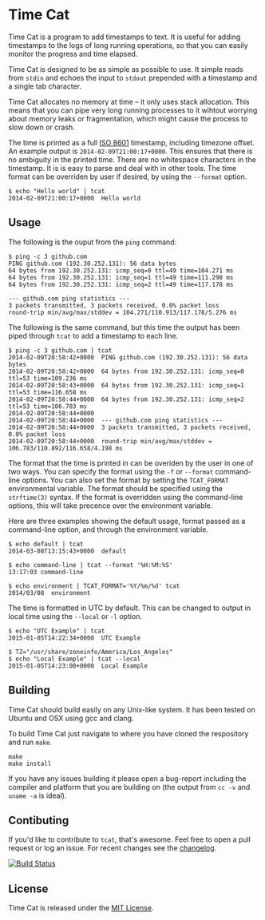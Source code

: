 # Time Cat
Time Cat is a program to add timestamps to text. It is useful for adding timestamps to the logs of long running operations, so that you can easily monitor the progress and time elapsed.

Time Cat is designed to be as simple as possible to use. It simple reads from `stdin` and echoes the input to `stdout` prepended with a timestamp and a single tab character.

Time Cat allocates no memory at time – it only uses stack allocation. This means that you can pipe very long running processes to it wihtout worrying about memory leaks or fragmentation, which might cause the process to slow down or crash.

The time is printed as a full [ISO 8601](http://en.wikipedia.org/wiki/ISO_8601) timestamp, including timezone offset. An example output is `2014-02-09T21:00:17+0000`. This ensures that there is no ambiguity in the printed time. There are no whitespace characters in the timestamp. It is is easy to parse and deal with in other tools. The time format can be overriden by user if desired, by using the `--format` option.

```
$ echo "Hello world" | tcat
2014-02-09T21:00:17+0000  Hello world
```

## Usage
The following is the ouput from the `ping` command:
```
$ ping -c 3 github.com
PING github.com (192.30.252.131): 56 data bytes
64 bytes from 192.30.252.131: icmp_seq=0 ttl=49 time=104.271 ms
64 bytes from 192.30.252.131: icmp_seq=1 ttl=49 time=111.290 ms
64 bytes from 192.30.252.131: icmp_seq=2 ttl=49 time=117.178 ms

--- github.com ping statistics ---
3 packets transmitted, 3 packets received, 0.0% packet loss
round-trip min/avg/max/stddev = 104.271/110.913/117.178/5.276 ms
```
The following is the same command, but this time the output has been piped through `tcat` to add a timestamp to each line.
```
$ ping -c 3 github.com | tcat
2014-02-09T20:58:42+0000  PING github.com (192.30.252.131): 56 data bytes
2014-02-09T20:58:42+0000  64 bytes from 192.30.252.131: icmp_seq=0 ttl=53 time=109.236 ms
2014-02-09T20:58:43+0000  64 bytes from 192.30.252.131: icmp_seq=1 ttl=53 time=116.658 ms
2014-02-09T20:58:44+0000  64 bytes from 192.30.252.131: icmp_seq=2 ttl=53 time=106.783 ms
2014-02-09T20:58:44+0000
2014-02-09T20:58:44+0000  --- github.com ping statistics ---
2014-02-09T20:58:44+0000  3 packets transmitted, 3 packets received, 0.0% packet loss
2014-02-09T20:58:44+0000  round-trip min/avg/max/stddev = 106.783/110.892/116.658/4.198 ms
```

The format that the time is printed in can be overiden by the user in one of two ways. You can specify the format using the `-f` or `--format` command-line options. You can also set the format by setting the `TCAT_FORMAT` environmental variable. The format should be specified using the `strftime(3)` syntax. If the format is overridden using the command-line options, this will take precence over the environment variable.

Here are three examples showing the default usage, format passed as a command-line option, and through the environment variable.

```
$ echo default | tcat
2014-03-08T13:15:43+0000  default

$ echo command-line | tcat --format '%H:%M:%S'
13:17:03 command-line

$ echo environment | TCAT_FORMAT='%Y/%m/%d' tcat
2014/03/08  environment
```

The time is formatted in UTC by default. This can be changed to output in local
time using the `--local` or `-l` option.

```
$ echo "UTC Example" | tcat
2015-01-05T14:22:34+0000  UTC Example

$ TZ="/usr/share/zoneinfo/America/Los_Angeles"
$ echo "Local Example" | tcat --local
2015-01-05T14:23:00+0000  Local Example
```

## Building
Time Cat should build easily on any Unix-like system. It has been tested on Ubuntu and OSX using gcc and clang.

To build Time Cat just navigate to where you have cloned the respository and run `make`.

```
make
make install
```

If you have any issues building it please open a bug-report including the compiler and platform that you are building on (the output from `cc -v` and `uname -a` is ideal).

## Contibuting
If you'd like to contribute to `tcat`, that's awesome. Feel free to open a pull request or log an issue. For recent changes see the [changelog](https://github.com/marcomorain/tcat/blob/master/CHANGELOG.md).

[![Build Status](https://travis-ci.org/marcomorain/tcat.png?branch=master)](https://travis-ci.org/marcomorain/tcat)

## License
Time Cat is released under the [MIT License](http://www.opensource.org/licenses/MIT).
